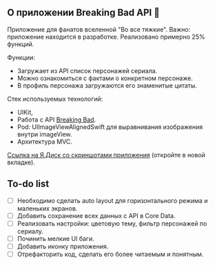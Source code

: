 ##  О приложении Breaking Bad API  🔫
Приложение для фанатов вселенной "Во все тяжкие". Важно: приложение находится в разработке. Реализовано примерно 25% функций.

Функции:
- Загружает из API список персонажей сериала.
- Можно ознакомиться с фактами о конкретном персонаже.
- В профиль персонажа загружаются его знаменитые цитаты.

Стек используемых технологий: 
- UIKit,
- Работа с API [Breaking Bad](https://breakingbadapi.com/).
- Pod: UIImageViewAlignedSwift для выравнивания изображения внутри imageView.
- Архитектура MVC.

[Ссылка на Я.Диск со скриншотами приложения](https://yadi.sk/d/wmjrHEbd7CXOlw?w=1) (откройте в новой вкладке).

##  To-do list
- [ ] Необходимо сделать auto layout для горизонтального режима и маленьких экранов.
- [ ] Добавить сохранение всех данных с API в Core Data.
- [ ] Реализовать настройки: цветовую тему, фильтр персонажей по сериалу.
- [ ] Починить мелкие UI баги.
- [ ] Добавить иконку приложения.
- [ ] Отрефакторить код, сделать его более читаемым и понятным.
